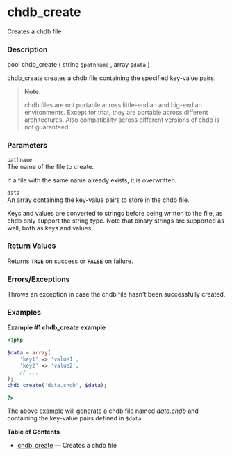 chdb\_create
============

Creates a chdb file

### Description

<span class="type">bool</span> <span
class="methodname">chdb\_create</span> ( <span class="methodparam"><span
class="type">string</span> `$pathname`</span> , <span
class="methodparam"><span class="type">array</span> `$data`</span> )

<span class="function">chdb\_create</span> creates a chdb file
containing the specified key-value pairs.

> **Note**:
>
> chdb files are not portable across little-endian and big-endian
> environments. Except for that, they are portable across different
> architectures. Also compatibility across different versions of chdb is
> not guaranteed.

### Parameters

`pathname`  
The name of the file to create.

If a file with the same name already exists, it is overwritten.

`data`  
An array containing the key-value pairs to store in the chdb file.

Keys and values are converted to strings before being written to the
file, as chdb only support the string type. Note that binary strings are
supported as well, both as keys and values.

### Return Values

Returns **`TRUE`** on success or **`FALSE`** on failure.

### Errors/Exceptions

Throws an exception in case the chdb file hasn't been successfully
created.

### Examples

**Example \#1 <span class="function">chdb\_create</span> example**

``` php
<?php

$data = array(
    'key1' => 'value1',
    'key2' => 'value2',
    // ...
);
chdb_create('data.chdb', $data);

?>
```

The above example will generate a chdb file named *data.chdb* and
containing the key-value pairs defined in `$data`.

**Table of Contents**

-   [chdb\_create](/ref/chdb.html#chdb_create) — Creates a chdb file
